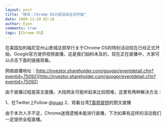 ```yaml
---
layout: post
title: "快讯：Chrome OS介绍活动正式开始"
date: 2009-11-20 02:18
author: Eyon
comments: true
tags: [Chrome OS]
---
```

在美国加利福尼亚州山景城总部举行关于Chrome OS的特别活动现在已经正式开始，Google官方提供视频直播，这是我们始料未及的，现在正在直播中，大家可以点击下面的链接观看。

网络直播地址：[http://investor.shareholder.com/googpr/eventdetail.cfm?eventid=75092](http://investor.shareholder.com/googpr/eventdetail.cfm?eventid=75092)

由于直播过程是英文直播，大陆网友可能听起来比较困难，这里有两种解决方法：

1、在Twitter上Follow [@guao](http://twitter.com/guao)
2、观看台湾[T客邦提供](http://www.techbang.com.tw/?p=27637)的图文直播

由于本次人手不足，Chrome迷很遗憾未能进行直播，下次如果有这样的活动我们一定提供全程直播。
